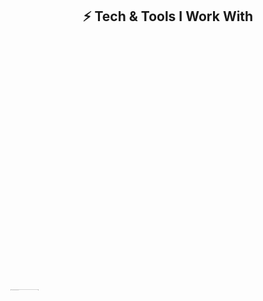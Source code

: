 <h2 align="center">⚡ Tech & Tools I Work With</h2>

<p align="center">
  <marquee direction="up" scrollamount="3" height="400">
    <!-- Web3 -->
    <img src="https://cryptologos.cc/logos/bitcoin-btc-logo.svg?v=025" alt="Bitcoin" width="45"/><br/>
    <img src="https://cryptologos.cc/logos/ethereum-eth-logo.svg?v=025" alt="Ethereum" width="45"/><br/>
    <img src="https://cryptologos.cc/logos/polygon-matic-logo.svg?v=025" alt="Polygon" width="45"/><br/>
    <img src="https://cryptologos.cc/logos/binance-coin-bnb-logo.svg?v=025" alt="Binance" width="45"/><br/>
    <img src="https://cryptologos.cc/logos/solana-sol-logo.svg?v=025" alt="Solana" width="45"/><br/><br/>
    <img src="https://cdn.jsdelivr.net/gh/devicons/devicon/icons/javascript/javascript-original.svg" width="50"/><br/>
    <img src="https://cdn.jsdelivr.net/gh/devicons/devicon/icons/typescript/typescript-original.svg" width="50"/><br/>
    <img src="https://cdn.jsdelivr.net/gh/devicons/devicon/icons/cplusplus/cplusplus-original.svg" width="50"/><br/>
    <img src="https://cdn.jsdelivr.net/gh/devicons/devicon/icons/python/python-original.svg" width="50"/><br/><br/>
    <img src="https://cdn.jsdelivr.net/gh/devicons/devicon/icons/nodejs/nodejs-original.svg" width="50"/><br/>
    <img src="https://cdn.jsdelivr.net/gh/devicons/devicon/icons/express/express-original.svg" width="50"/><br/>
    <img src="https://cdn.jsdelivr.net/gh/devicons/devicon/icons/django/django-plain.svg" width="50"/><br/><br/>
    <img src="https://cdn.jsdelivr.net/gh/devicons/devicon/icons/mongodb/mongodb-original.svg" width="50"/><br/>
    <img src="https://cdn.jsdelivr.net/gh/devicons/devicon/icons/postgresql/postgresql-original.svg" width="50"/><br/>
    <img src="https://cdn.jsdelivr.net/gh/devicons/devicon/icons/redis/redis-original.svg" width="50"/><br/><br/>
    <img src="https://cdn.jsdelivr.net/gh/devicons/devicon/icons/docker/docker-original.svg" width="50"/><br/>
    <img src="https://cdn.jsdelivr.net/gh/devicons/devicon/icons/kubernetes/kubernetes-plain.svg" width="50"/><br/>
    <img src="https://cdn.jsdelivr.net/gh/devicons/devicon/icons/amazonwebservices/amazonwebservices-original.svg" width="50"/><br/>
    <img src="https://cdn.jsdelivr.net/gh/devicons/devicon/icons/linux/linux-original.svg" width="50"/><br/><br/>
    <img src="https://cdn.jsdelivr.net/gh/devicons/devicon/icons/git/git-original.svg" width="50"/><br/>
    <img src="https://cdn.jsdelivr.net/gh/devicons/devicon/icons/github/github-original.svg" width="50"/><br/>
    <img src="https://cdn.jsdelivr.net/gh/devicons/devicon/icons/npm/npm-original-wordmark.svg" width="50"/><br/>
    <img src="https://www.vectorlogo.zone/logos/getpostman/getpostman-icon.svg" width="50"/><br/>
  </marquee>
</p>


